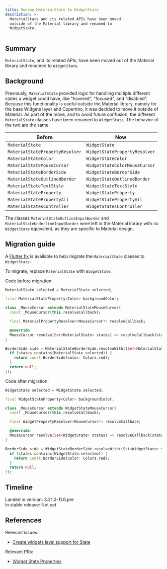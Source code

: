 ```yaml
---
title: Rename MaterialState to WidgetState
description: >-
  MaterialState and its related APIs have been moved
  outside of the Material library and renamed to
  WidgetState.
---
```


## Summary

`MaterialState`, and its related APIs, have been moved out
of the Material library and renamed to `WidgetState`.

## Background

Previously, `MaterialState` provided logic for
handling multiple different states a widget could have,
like "hovered", "focused", and "disabled".
Because this functionality is useful outside the Material library,
namely for the base Widgets layer and Cupertino,
it was decided to move it outside of Material.
As part of the move, and to avoid future confusion,
the different `MaterialState` classes have been renamed to `WidgetState`.
The behavior of the two are the same.

| Before                          | Now                           |
|---------------------------------|-------------------------------|
| `MaterialState`                 | `WidgetState`                 |
| `MaterialStatePropertyResolver` | `WidgetStatePropertyResolver` |
| `MaterialStateColor`            | `WidgetStateColor`            |
| `MaterialStateMouseCursor`      | `WidgetStateColorMouseCursor` |
| `MaterialStateBorderSide`       | `WidgetStateBorderSide`       |
| `MaterialStateOutlinedBorder`   | `WidgetStateOutlinedBorder`   |
| `MaterialStateTextStyle`        | `WidgetStateTextStyle`        |
| `MaterialStateProperty`         | `WidgetStateProperty`         |
| `MaterialStatePropertyAll`      | `WidgetStatePropertyAll`      |
| `MaterialStatesController`      | `WidgetStatesController`      |

The classes `MaterialStateOutlineInputBorder` and
`MaterialStateUnderlineInputBorder` were left in the
Material library with no `WidgetState` equivalent, as
they are specific to Material design.

## Migration guide

A [Flutter fix][] is available to help migrate the `MaterialState`
classes to `WidgetState`.

To migrate, replace `MaterialState` with `WidgetState`.

Code before migration:

```dart
MaterialState selected = MaterialState.selected;

final MaterialStateProperty<Color> backgroundColor;

class _MouseCursor extends MaterialStateMouseCursor{
  const _MouseCursor(this.resolveCallback);

  final MaterialPropertyResolver<MouseCursor?> resolveCallback;

  @override
  MouseCursor resolve(Set<MaterialState> states) => resolveCallback(states) ?? MouseCursor.uncontrolled;
}

BorderSide side = MaterialStateBorderSide.resolveWith((Set<MaterialState> states) {
  if (states.contains(MaterialState.selected)) {
    return const BorderSide(color: Colors.red);
  }
  return null;
});
```

Code after migration:

```dart
WidgetState selected = WidgetState.selected;

final WidgetStateProperty<Color> backgroundColor;

class _MouseCursor extends WidgetStateMouseCursor{
  const _MouseCursor(this.resolveCallback);

  final WidgetPropertyResolver<MouseCursor?> resolveCallback;

  @override
  MouseCursor resolve(Set<WidgetState> states) => resolveCallback(states) ?? MouseCursor.uncontrolled;
}

BorderSide side = WidgetStateBorderSide.resolveWith((Set<WidgetState> states) {
  if (states.contains(WidgetState.selected)) {
    return const BorderSide(color: Colors.red);
  }
  return null;
});
```

## Timeline

Landed in version: 3.21.0-11.0.pre<br>
In stable release: Not yet

## References

Relevant issues:

* [Create widgets level support for State][]

Relevant PRs:

* [Widget State Properties][]

[Create widgets level support for State]: {{site.repo.flutter}}/issues/138270
[Flutter fix]: /tools/flutter-fix
[Widget State Properties]: {{site.repo.flutter}}/pull/142151